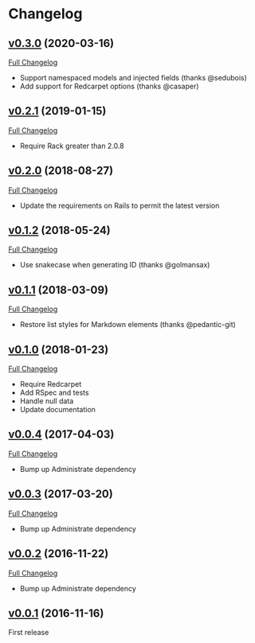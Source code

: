 # Changelog

## [v0.3.0](https://github.com/zooppa/administrate-field-simple_markdown/tree/v0.3.0) (2020-03-16)

[Full Changelog](https://github.com/zooppa/administrate-field-simple_markdown/compare/v0.2.1...v0.3.0)

- Support namespaced models and injected fields (thanks @sedubois)
- Add support for Redcarpet options (thanks @casaper)

## [v0.2.1](https://github.com/zooppa/administrate-field-simple_markdown/tree/v0.2.1) (2019-01-15)

[Full Changelog](https://github.com/zooppa/administrate-field-simple_markdown/compare/v0.2.0...v0.2.1)

- Require Rack greater than 2.0.8

## [v0.2.0](https://github.com/zooppa/administrate-field-simple_markdown/tree/v0.2.0) (2018-08-27)

[Full Changelog](https://github.com/zooppa/administrate-field-simple_markdown/compare/v0.1.2...v0.2.0)

- Update the requirements on Rails to permit the latest version

## [v0.1.2](https://github.com/zooppa/administrate-field-simple_markdown/tree/v0.1.2) (2018-05-24)

[Full Changelog](https://github.com/zooppa/administrate-field-simple_markdown/compare/v0.1.1...v0.1.2)

- Use snakecase when generating ID (thanks @golmansax)

## [v0.1.1](https://github.com/zooppa/administrate-field-simple_markdown/tree/v0.1.1) (2018-03-09)

[Full Changelog](https://github.com/zooppa/administrate-field-simple_markdown/compare/v0.1.0...v0.1.1)

- Restore list styles for Markdown elements (thanks @pedantic-git)

## [v0.1.0](https://github.com/zooppa/administrate-field-simple_markdown/tree/v0.1.0) (2018-01-23)

[Full Changelog](https://github.com/zooppa/administrate-field-simple_markdown/compare/v0.0.4...v0.1.0)

- Require Redcarpet
- Add RSpec and tests
- Handle null data
- Update documentation

## [v0.0.4](https://github.com/zooppa/administrate-field-simple_markdown/tree/v0.0.4) (2017-04-03)

[Full Changelog](https://github.com/zooppa/administrate-field-simple_markdown/compare/v0.0.3...v0.0.4)

- Bump up Administrate dependency

## [v0.0.3](https://github.com/zooppa/administrate-field-simple_markdown/tree/v0.0.3) (2017-03-20)

[Full Changelog](https://github.com/zooppa/administrate-field-simple_markdown/compare/v0.0.2...v0.0.3)

- Bump up Administrate dependency

## [v0.0.2](https://github.com/zooppa/administrate-field-simple_markdown/tree/v0.0.2) (2016-11-22)

[Full Changelog](https://github.com/zooppa/administrate-field-simple_markdown/compare/v0.0.1...v0.0.2)

- Bump up Administrate dependency

## [v0.0.1](https://github.com/zooppa/administrate-field-simple_markdown/tree/v0.0.1) (2016-11-16)

First release
